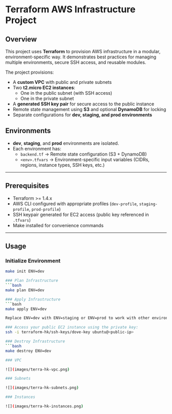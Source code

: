 # Terraform AWS Infrastructure Project

## Overview
This project uses **Terraform** to provision AWS infrastructure in a modular, environment-specific way. It demonstrates best practices for managing multiple environments, secure SSH access, and reusable modules.  

The project provisions:  
- A **custom VPC** with public and private subnets  
- Two **t2.micro EC2 instances**:  
  - One in the public subnet (with SSH access)  
  - One in the private subnet  
- A **generated SSH key pair** for secure access to the public instance  
- Remote state management using **S3** and optional **DynamoDB** for locking  
- Separate configurations for **dev, staging, and prod environments**  

## Environments
- **dev**, **staging**, and **prod** environments are isolated.  
- Each environment has:  
  - `backend.tf` → Remote state configuration (S3 + DynamoDB)  
  - `<env>.tfvars` → Environment-specific input variables (CIDRs, regions, instance types, SSH keys, etc.)  

---

## Prerequisites
- Terraform >= 1.4.x  
- AWS CLI configured with appropriate profiles (`dev-profile`, `staging-profile`, `prod-profile`)  
- SSH keypair generated for EC2 access (public key referenced in `.tfvars`)  
- Make installed for convenience commands  

---

## Usage
### Initialize Environment
```bash
make init ENV=dev

### Plan Infrastructure
```bash
make plan ENV=dev

### Apply Infrastructure
```bash
make apply ENV=dev

Replace ENV=dev with ENV=staging or ENV=prod to work with other environments.

### Access your public EC2 instance using the private key:
ssh -i terraform-hk/ssh-keys/dove-key ubuntu@<public-ip>

### Destroy Infrastructure
```bash
make destroy ENV=dev

### VPC

![](images/terra-hk-vpc.png)

### Subnets

![](images/terra-hk-subnets.png)

### Instances

![](images/terra-hk-instances.png)
